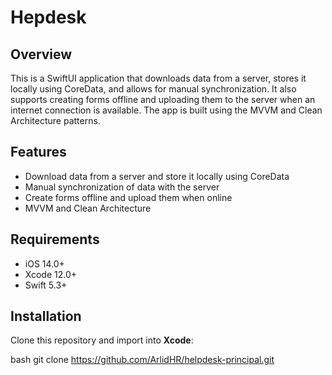 # Hepdesk

## Overview

This is a SwiftUI application that downloads data from a server, stores it locally using CoreData, and allows for manual synchronization.
It also supports creating forms offline and uploading them to the server when an internet connection is available. The app is built using the MVVM and Clean Architecture patterns.

## Features

- Download data from a server and store it locally using CoreData
- Manual synchronization of data with the server
- Create forms offline and upload them when online
- MVVM and Clean Architecture

## Requirements

- iOS 14.0+
- Xcode 12.0+
- Swift 5.3+

## Installation

Clone this repository and import into **Xcode**:

bash
git clone https://github.com/ArlidHR/helpdesk-principal.git
